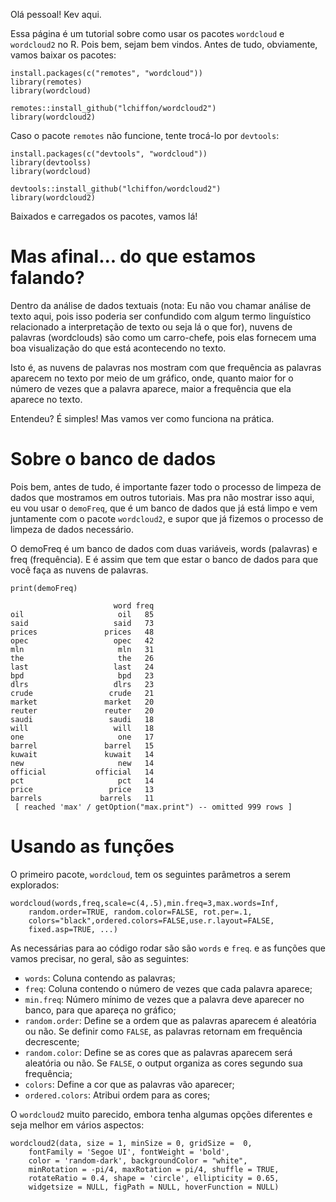 Olá pessoal! Kev aqui.

Essa página é um tutorial sobre como usar os pacotes ```wordcloud``` e ```wordcloud2``` no R. Pois bem, sejam bem vindos. Antes de tudo, obviamente, vamos baixar os pacotes:
```
install.packages(c("remotes", "wordcloud"))
library(remotes)
library(wordcloud)

remotes::install_github("lchiffon/wordcloud2")
library(wordcloud2)
```

Caso o pacote ```remotes``` não funcione, tente trocá-lo por ```devtools```:
```
install.packages(c("devtools", "wordcloud"))
library(devtoolss)
library(wordcloud)

devtools::install_github("lchiffon/wordcloud2")
library(wordcloud2)
```

Baixados e carregados os pacotes, vamos lá!

# Mas afinal... do que estamos falando?
Dentro da análise de dados textuais (nota: Eu não vou chamar análise de texto aqui, pois isso poderia ser confundido com algum termo linguístico relacionado a interpretação de texto ou seja lá o que for), nuvens de palavras (wordclouds) são como um carro-chefe, pois elas fornecem uma boa visualização do que está acontecendo no texto.

Isto é, as nuvens de palavras nos mostram com que frequência as palavras aparecem no texto por meio de um gráfico, onde, quanto maior for o número de vezes que a palavra aparece, maior a frequência que ela aparece no texto.

Entendeu? É simples! Mas vamos ver como funciona na prática.

# Sobre o banco de dados
Pois bem, antes de tudo, é importante fazer todo o processo de limpeza de dados que mostramos em outros tutoriais. Mas pra não mostrar isso aqui, eu vou usar o ```demoFreq```, que é um banco de dados que já está limpo e vem juntamente com o pacote ```wordcloud2```, e supor que já fizemos o processo de limpeza de dados necessário.

O demoFreq é um banco de dados com duas variáveis, words (palavras) e freq (frequência). E é assim que tem que estar o banco de dados para que você faça as nuvens de palavras. 
```
print(demoFreq)

                       word freq
oil                     oil   85
said                   said   73
prices               prices   48
opec                   opec   42
mln                     mln   31
the                     the   26
last                   last   24
bpd                     bpd   23
dlrs                   dlrs   23
crude                 crude   21
market               market   20
reuter               reuter   20
saudi                 saudi   18
will                   will   18
one                     one   17
barrel               barrel   15
kuwait               kuwait   14
new                     new   14
official           official   14
pct                     pct   14
price                 price   13
barrels             barrels   11
 [ reached 'max' / getOption("max.print") -- omitted 999 rows ]
 ```
 
# Usando as funções
O primeiro pacote, ```wordcloud```, tem os seguintes parâmetros a serem explorados:
```
wordcloud(words,freq,scale=c(4,.5),min.freq=3,max.words=Inf,
	random.order=TRUE, random.color=FALSE, rot.per=.1,
	colors="black",ordered.colors=FALSE,use.r.layout=FALSE,
	fixed.asp=TRUE, ...)
 ```
 As necessárias para ao código rodar são são ```words``` e ```freq```. e as funções que vamos precisar, no geral, são as seguintes:
 - ```words```: Coluna contendo as palavras;
 - ```freq```: Coluna contendo o número de vezes que cada palavra aparece;
 - ```min.freq```: Número mínimo de vezes que a palavra deve aparecer no banco, para que apareça no gráfico;
 - ```random.order```: Define se a ordem que as palavras aparecem é aleatória ou não. Se definir como ```FALSE```, as palavras retornam em frequência decrescente;
 - ```random.color```: Define se as cores que as palavras aparecem será aleatória ou não. Se ```FALSE```, o output organiza as cores segundo sua frequência;
 - ```colors```: Define a cor que as palavras vão aparecer;
 - ```ordered.colors```: Atribui ordem para as cores;
 
O ```wordcloud2``` muito parecido, embora tenha algumas opções diferentes e seja melhor em vários aspectos:
```
wordcloud2(data, size = 1, minSize = 0, gridSize =  0,
    fontFamily = 'Segoe UI', fontWeight = 'bold',
    color = 'random-dark', backgroundColor = "white",
    minRotation = -pi/4, maxRotation = pi/4, shuffle = TRUE,
    rotateRatio = 0.4, shape = 'circle', ellipticity = 0.65,
    widgetsize = NULL, figPath = NULL, hoverFunction = NULL)
```
